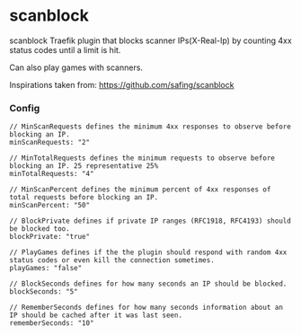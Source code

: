 # scanblock
scanblock Traefik plugin that blocks scanner IPs(X-Real-Ip) by counting 4xx status codes until a limit is hit.

Can also play games with scanners.

Inspirations taken from:
https://github.com/safing/scanblock

### Config

```
// MinScanRequests defines the minimum 4xx responses to observe before blocking an IP.
minScanRequests: "2"

// MinTotalRequests defines the minimum requests to observe before blocking an IP. 25 representative 25%
minTotalRequests: "4"

// MinScanPercent defines the minimum percent of 4xx responses of total requests before blocking an IP.
minScanPercent: "50"

// BlockPrivate defines if private IP ranges (RFC1918, RFC4193) should be blocked too.
blockPrivate: "true"

// PlayGames defines if the the plugin should respond with random 4xx status codes or even kill the connection sometimes.
playGames: "false"

// BlockSeconds defines for how many seconds an IP should be blocked.
blockSeconds: "5"

// RememberSeconds defines for how many seconds information about an IP should be cached after it was last seen.
rememberSeconds: "10"
```
